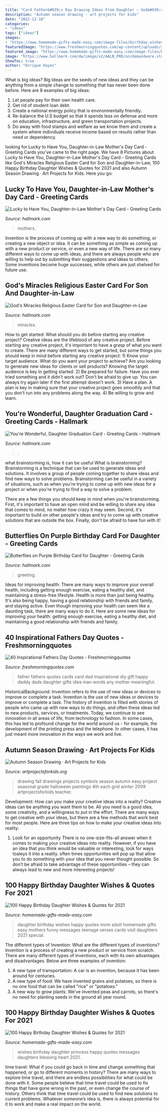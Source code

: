 ```yaml
---
title: "Card Father&#039;s Day Drawing Ideas From Daughter ~ God&#039;s Miracles Religious Easter Card For Son And Daughter-in-law"
description: "Autumn season drawing · art projects for kids"
date: "2022-12-10"
categories:
- "ideas"
tags: ["ideas"]
images:
- "https://www.homemade-gifts-made-easy.com/image-files/birthday-wishes-for-daughter-princess-surprises-600x900.jpg"
featuredImage: "https://www.freshmorningquotes.com/wp-content/uploads/2016/02/Inspirational-Fathers-Day-Quotes-9.jpg"
featured_image: "https://www.homemade-gifts-made-easy.com/image-files/birthday-wishes-for-daughter-mothers-treasure-600x900.jpg"
image: "https://www.hallmark.com/dw/image/v2/AALB_PRD/on/demandware.static/-/Sites-hallmark-master/default/dw5aa663a9/images/finished-goods/Lucky-to-Have-You-DaughterinLaw-Mothers-Day-Card-root-379MOA1853_PV.1.MOA1853.jpg_Source_Image.jpg"
ShowToc: true
author: "Enrique Hayes"
---
```



What is big ideas?
Big Ideas are the seeds of new ideas and they can be anything from a simple change to something that has never been done before. Here are 8 examples of big ideas: 
1. Let people pay for their own health care. 
2. Get rid of student loan debt. 
3. Create a national energy policy that is environmentally friendly. 
4. Re-balance the U.S budget so that it spends less on defense and more on education, infrastructure, and green transportation projects. 
5. Do away with food stamps and welfare as we know them and create a system where individuals receive income based on results rather than need or dependency. 

	

		
looking for Lucky to Have You, Daughter-in-Law Mother&#039;s Day Card - Greeting Cards you've came to the right page. We have 8 Pictures about Lucky to Have You, Daughter-in-Law Mother&#039;s Day Card - Greeting Cards like God&#039;s Miracles Religious Easter Card for Son and Daughter-in-Law, 100 Happy Birthday Daughter Wishes &amp; Quotes for 2021 and also Autumn Season Drawing · Art Projects for Kids. Here you go:
		
    
## Lucky To Have You, Daughter-in-Law Mother&#039;s Day Card - Greeting Cards

<img loading=lazy src="https://www.hallmark.com/dw/image/v2/AALB_PRD/on/demandware.static/-/Sites-hallmark-master/default/dw5aa663a9/images/finished-goods/Lucky-to-Have-You-DaughterinLaw-Mothers-Day-Card-root-379MOA1853_PV.1.MOA1853.jpg_Source_Image.jpg" onerror="this.onerror=null;this.src='https://tse3.mm.bing.net/th?id=OIP.RR0-tWZnIrzA_MEGTrgXdwHaKz&amp;pid=15.1';" alt="Lucky to Have You, Daughter-in-Law Mother&#039;s Day Card - Greeting Cards">

_Source: hallmark.com_

>mothers. 

	

Invention is the process of coming up with a new way to do something, or creating a new object or idea. It can be something as simple as coming up with a new product or service, or even a new way of life. There are so many different ways to come up with ideas, and there are always people who are willing to help out by submitting their suggestions and ideas to others. Some inventions become huge successes, while others are just shelved for future use.

    
## God&#039;s Miracles Religious Easter Card For Son And Daughter-in-Law

<img loading=lazy src="https://www.hallmark.com/dw/image/v2/AALB_PRD/on/demandware.static/-/Sites-hallmark-master/default/dwf7b459ba/images/finished-goods/Two-Birds-Religious-Easter-Card-for-Son-and-His-Wife_359DEH1337_01.jpg?sw=1200&amp;sh=1200&amp;sm=fit" onerror="this.onerror=null;this.src='https://tse3.mm.bing.net/th?id=OIP.pGcbfcZ7IuHiuJ9y-6WlvQHaHa&amp;pid=15.1';" alt="God&#039;s Miracles Religious Easter Card for Son and Daughter-in-Law">

_Source: hallmark.com_

>miracles. 

	

How to get started: What should you do before starting any creative project?
Creative ideas are the lifeblood of any creative project. Before starting any creative project, it's important to have a grasp of what you want to create. There are many different ways to get started, but some things you should keep in mind before starting any creative project: 1) Know your target audience. What do you want your project to achieve? Are you looking to generate new ideas for clients or sell products? Knowing the target audience is key in getting started. 2) Be prepared for failure. Have you ever tried something and it didn't work out? Don't be afraid to give up. You can always try again later if the first attempt doesn't work. 3) Have a plan. A plan is key in making sure that your creative project goes smoothly and that you don't run into any problems along the way. 4) Be willing to grow and learn.

    
## You&#039;re Wonderful, Daughter Graduation Card - Greeting Cards - Hallmark

<img loading=lazy src="https://www.hallmark.com/dw/image/v2/AALB_PRD/on/demandware.static/-/Sites-hallmark-master/default/dw9c7f6148/images/finished-goods/Wonderful-Daughter-Graduation-Card_599GR4027_02.jpg?sw=1200&amp;sh=1200&amp;sm=fit" onerror="this.onerror=null;this.src='https://tse2.mm.bing.net/th?id=OIP.6nvwiwR4DxmJtBypm7a5qQHaHa&amp;pid=15.1';" alt="You&#039;re Wonderful, Daughter Graduation Card - Greeting Cards - Hallmark">

_Source: hallmark.com_

>. 

	

what brainstorming is, how it can be useful
What is brainstorming?
Brainstorming is a technique that can be used to generate ideas and solutions. It involves a group of people coming together to share ideas and find new ways to solve problems. Brainstorming can be useful in a variety of situations, such as when you're trying to come up with new ideas for a project or when you're trying to find a way to solve a problem.

There are a few things you should keep in mind when you're brainstorming. First, it's important to have an open mind and be willing to share any idea that comes to mind, no matter how crazy it may seem. Second, it's important to build on other people's ideas and try to come up with creative solutions that are outside the box. Finally, don't be afraid to have fun with it!

    
## Butterflies On Purple Birthday Card For Daughter - Greeting Cards

<img loading=lazy src="https://www.hallmark.com/dw/image/v2/AALB_PRD/on/demandware.static/-/Sites-hallmark-master/default/dw7840b024/images/finished-goods/Butterflies-on-Purple-Birthday-Card-for-Daughter-root-389LGE2000_PV.1.LGE2000.jpg_Source_Image.jpg" onerror="this.onerror=null;this.src='https://tse2.mm.bing.net/th?id=OIP.ISW_xnIc5Gv9Ec9pwh3KCgHaKz&amp;pid=15.1';" alt="Butterflies on Purple Birthday Card for Daughter - Greeting Cards">

_Source: hallmark.com_

>greeting. 

	

Ideas for improving health: There are many ways to improve your overall health, including getting enough exercise, eating a healthy diet, and maintaining a stress-free lifestyle.
Health is more than just being healthy. It's also being happy, having a good relationship with friends and family, and staying active. Even though improving your health can seem like a daunting task, there are many ways to do it. Here are some new ideas for improving your health: getting enough exercise, eating a healthy diet, and maintaining a good relationship with friends and family.

    
## 40 Inspirational Fathers Day Quotes - Freshmorningquotes

<img loading=lazy src="https://www.freshmorningquotes.com/wp-content/uploads/2016/02/Inspirational-Fathers-Day-Quotes-9.jpg" onerror="this.onerror=null;this.src='https://tse1.mm.bing.net/th?id=OIP.3fAjkKYlqFSIhYeIHKhuWwHaLI&amp;pid=15.1';" alt="40 Inspirational Fathers Day Quotes - Freshmorningquotes">

_Source: freshmorningquotes.com_

>father fathers quotes cards card dad inspirational diy gift happy daddy dads daughter gifts idea man words any mother meaningful. 

	

HistoricalBackground: Invention refers to the use of new ideas or devices to improve or complete a task.
Invention is the use of new ideas or devices to improve or complete a task. The history of invention is filled with stories of people who came up with new ways to do things, and often these ideas led to new products, services, or treatments. Today, we continue to see innovation in all areas of life, from technology to fashion. In some cases, this has led to profound change for the world around us - for example, the development of the printing press and the telephone. In other cases, it has just meant more innovation in the ways we work and live.

    
## Autumn Season Drawing · Art Projects For Kids

<img loading=lazy src="https://artprojectsforkids.org/wp-content/uploads/2011/10/Fall-symbols-drawings.jpg" onerror="this.onerror=null;this.src='https://tse1.mm.bing.net/th?id=OIP.EoA2HoKTMuEOKM5eaS0mCQHaJ9&amp;pid=15.1';" alt="Autumn Season Drawing · Art Projects for Kids">

_Source: artprojectsforkids.org_

>drawing fall drawings projects symbols season autumn easy project seasonal grade halloween paintings 4th each grid winter 2009 artprojectsforkids teacher. 

	

Development: How can you make your creative ideas into a reality?
Creative ideas can be anything you want them to be. All you need is a good idea, some creativity, and a willingness to put in the effort. There are many ways to get creative with your ideas, but there are a few methods that work best for most people. Here are three tips on how to make your creative ideas into reality:
1. Look for an opportunity
There is no one-size-fits-all answer when it comes to making your creative ideas into reality. However, if you have an idea that you think would be valuable or interesting, look for ways toaleys it into a reality. often times opportunities will pop up that allow you to do something with your idea that you never thought possible. So don’t be afraid to take advantage of these opportunities – they can always lead to new and more interesting projects!

    
## 100 Happy Birthday Daughter Wishes &amp; Quotes For 2021

<img loading=lazy src="https://www.homemade-gifts-made-easy.com/image-files/birthday-wishes-for-daughter-mothers-treasure-600x900.jpg" onerror="this.onerror=null;this.src='https://tse2.mm.bing.net/th?id=OIP.M3r_FmbYJqIrdSrEJ1ZXfgHaLH&amp;pid=15.1';" alt="100 Happy Birthday Daughter Wishes &amp; Quotes for 2021">

_Source: homemade-gifts-made-easy.com_

>daughter birthday wishes happy quotes mom adult homemade gifts easy mothers funny messages teenage verses cards visit daughters 2021 special. 

	

The different types of Invention: What are the different types of inventions?
Invention is a process of creating a new product or service from scratch. There are many different types of inventions, each with its own advantages and disadvantages. Below are three examples of invention:
1) A new type of transportation: A car is an invention, because it has been around for centuries. 
2) A new type of food: We have invented grains and potatoes, so there is no one food that can be called "rice" or "potatoes." 
3) A new way to grow plants: We've invented peas and carrots, so there's no need for planting seeds in the ground all year round.

    
## 100 Happy Birthday Daughter Wishes &amp; Quotes For 2021

<img loading=lazy src="https://www.homemade-gifts-made-easy.com/image-files/birthday-wishes-for-daughter-princess-surprises-600x900.jpg" onerror="this.onerror=null;this.src='https://tse4.mm.bing.net/th?id=OIP.uJKBC5833ysJTTHsoUpmcAHaLH&amp;pid=15.1';" alt="100 Happy Birthday Daughter Wishes &amp; Quotes for 2021">

_Source: homemade-gifts-made-easy.com_

>wishes birthday daughter princess happy quotes messages daughters blessing heart 2021. 

	

time travel: What if you could go back in time and change something that happened, or go to different moments in history?
There are many ways to explore time travel, and there are endless possibilities for what could be done with it. Some people believe that time travel could be used to fix things that have gone wrong in the past, or even change the course of history. Others think that time travel could be used to find new solutions to current problems. Whatever someone’s idea is, there is always potential for it to work and make a real impact on the world.

